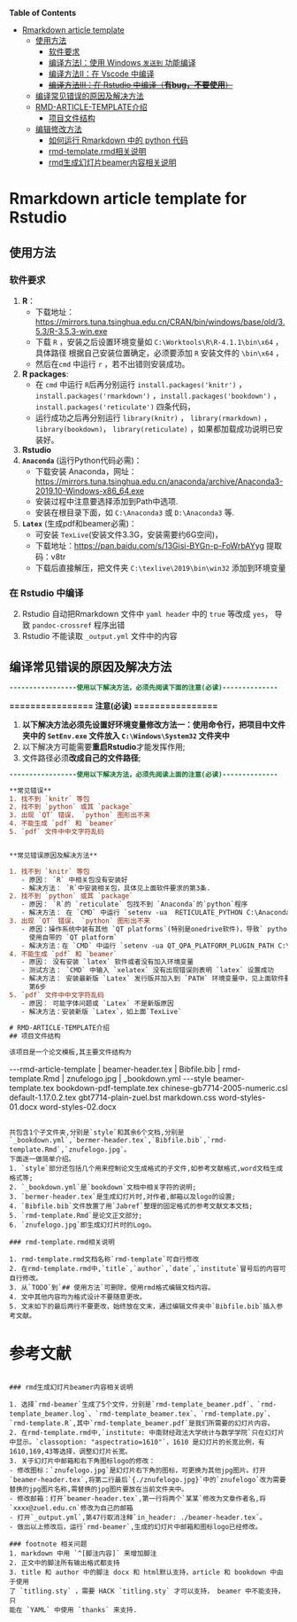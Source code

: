 <!-- markdown-toc start - Don't edit this section. Run M-x markdown-toc-refresh-toc -->
**Table of Contents**

- [Rmarkdown article template](#rmarkdown-article-template)
    - [使用方法](#使用方法)
        - [软件要求](#软件要求)
        - [编译方法I：使用 Windows `发送到` 功能编译](#编译方法i：使用-windows-发送到-功能编译)
        - [编译方法II：在 Vscode 中编译](#编译方法ii：在-vscode-中编译)
        - [~~编译方法III：在 Rstudio 中编译（**有bug，不要使用**）~~](#编译方法iii：在-rstudio-中编译有bug不要使用)
    - [编译常见错误的原因及解决方法](#编译常见错误的原因及解决方法)
    - [RMD-ARTICLE-TEMPLATE介绍](#rmd-article-template介绍)
        - [项目文件结构](#项目文件结构)
    - [编辑修改方法](#编辑修改方法)
        - [如何运行 Rmarkdown 中的 python 代码](#如何运行-rmarkdown-中的-python-代码)
        - [rmd-template.rmd相关说明](#rmd-templatermd相关说明)
        - [rmd生成幻灯片beamer内容相关说明](#rmd生成幻灯片beamer内容相关说明)

<!-- markdown-toc end -->

# Rmarkdown article template for Rstudio

## 使用方法

### 软件要求

1. **R**：
   - 下载地址：
     https://mirrors.tuna.tsinghua.edu.cn/CRAN/bin/windows/base/old/3.5.3/R-3.5.3-win.exe
   - 下载 `R` ，安装之后设置环境变量如 `C:\Worktools\R\R-4.1.1\bin\x64` ，具体路径
	  根据自己安装位置确定，必须要添加 `R` 安装文件的 `\bin\x64` ，
   - 然后在`cmd` 中运行 `r` ，若不出错则安装成功。
2. **R packages**: 
   - 在 `cmd` 中运行 `R`后再分别运行 `install.packages('knitr')` ，
   `install.packages('rmarkdown')` ，`install.packages('bookdown')` ，
   `install.packages('reticulate')` 四条代码，
   - 运行成功之后再分别运行
   `library(knitr)` ， `library(rmarkdown)` ，`library(bookdown)`，
   `library(reticulate)` ，如果都加载成功说明已安装好。
3. **Rstudio**
4. **`Anaconda`** (运行Python代码必需)：
   - 下载安装 Anaconda，网址：
	  https://mirrors.tuna.tsinghua.edu.cn/anaconda/archive/Anaconda3-2019.10-Windows-x86_64.exe
   - 安装过程中注意要选择添加到Path中选项.
   - 安装在根目录下面，如 `C:\Anaconda3` 或 `D:\Anaconda3` 等.
5. **`Latex`** (生成pdf和beamer必需)： 
   - 可安装 `TexLive`(安装文件3.3G，安装需要约6G空间)，
   - 下载地址：https://pan.baidu.com/s/13Gisi-BYGn-p-FoWrbAYyg 提取码：v8tr
   - 下载后直接解压，把文件夹 `C:\texlive\2019\bin\win32` 添加到环境变量 


### 在 Rstudio 中编译

2. Rstudio 自动把Rmarkdown 文件中 `yaml header` 中的 `true` 等改成 `yes`， 导致 `pandoc-crossref` 程序出错
3. Rstudio 不能读取 `_output.yml` 文件中的内容
   
## 编译常见错误的原因及解决方法

```diff
-----------------使用以下解决方法，必须先阅读下面的注意(必读)--------------
```

**================ 注意(必读) ================** 

1. **以下解决方法必须先设置好环境变量修改方法一：使用命令行，把项目中文件夹中的
   `SetEnv.exe` 文件放入 `C:\Windows\System32` 文件夹中**
2. 以下解决方可能需要**重启Rstudio**才能发挥作用; 
3. 文件路径必须**改成自己的文件路径**; 

```diff
-----------------使用以下解决方法，必须先阅读上面的注意(必读)--------------

**常见错误**
1. 找不到 `knitr` 等包
2. 找不到 `python` 或其 `package`
3. 出现 `QT` 错误， `python` 图形出不来
4. 不能生成 `pdf` 和 `beamer`
5. `pdf` 文件中中文字符乱码


**常见错误原因及解决方法**

1. 找不到 `knitr` 等包
   - 原因： `R` 中相关包没有安装好
   - 解决方法： `R`中安装相关包，具体见上面软件要求的第3条.
2. 找不到 `python` 或其 `package`
   - 原因： `R`的 `reticulate` 包找不到 `Anaconda`的`python`程序
   - 解决方法： 在 `CMD` 中运行 `setenv -ua  RETICULATE_PYTHON C:\Anaconda3\python.exe`
3. 出现 `QT` 错误， `python` 图形出不来
   - 原因：操作系统中装有其他 `QT platforms`(特别是onedrive软件)，导致` python` 不能
     使用自带的 `QT platform`
   - 解决方法：在 `CMD` 中运行 `setenv -ua QT_QPA_PLATFORM_PLUGIN_PATH C:\Anaconda3\Library\plugins\platforms`
4. 不能生成 `pdf` 和 `beamer`
   - 原因： 没有安装 `latex` 软件或者没有加入环境变量
   - 测试方法： `CMD` 中输入 `xelatex` 没有出现错误则表明 `latex` 设置成功
   - 解决方法： 安装最新版 `Latex` 发行版并加入到 `PATH` 环境变量中，见上面软件要求
     第6步
5. `pdf` 文件中中文字符乱码
   - 原因： 可能字体问题或 `Latex` 不是新版原因
   - 解决方法：安装新版 `Latex`，如上面`TexLive`
	
# RMD-ARTICLE-TEMPLATE介绍
## 项目文件结构

该项目是一个论文模板,其主要文件结构为

```
\---rmd-article-template
    |   beamer-header.tex
    |   Bibfile.bib
    |   rmd-template.Rmd
    |   znufelogo.jpg
    |   _bookdown.yml
    \---style
            beamer-template.tex
            bookdown-pdf-template.tex
            chinese-gb7714-2005-numeric.csl
            default-1.17.0.2.tex
            gbt7714-plain-zuel.bst
            markdown.css
            word-styles-01.docx
            word-styles-02.docx
```

共包含1个子文件夹,分别是`style`和其余6个文档,分别是
`_bookdown.yml`,`bermer-header.tex`,`Bibfile.bib`,`rmd-template.Rmd`,`znufelogo.jpg`。
下面逐一做简单介绍。
1. `style`部分还包括几个用来控制论文生成格式的子文件,如参考文献格式,word文档生成格式等;
2. `_bookdown.yml`是`bookdown`文档中相关字符的说明;
3. `bermer-header.tex`是生成幻灯片时,对作者,邮箱以及logo的设置;
4. `Bibfile.bib`文件放置了用`Jabref`整理的固定格式的参考文献文本文档;
5. `rmd-template.Rmd`是论文正文部分;
6. `znufelogo.jpg`即生成幻灯片时的Logo。

### rmd-template.rmd相关说明

1. rmd-template.rmd文档名称`rmd-template`可自行修改
2. 在rmd-template.rmd中,`title`,`author`,`date`,`institute`冒号后的内容可自行修改。
3. 从`TODO`到`## 使用方法`可删除，使用rmd格式编辑文档内容。
4. 文中其他内容均为格式设计不要随意更改。
5. 文末如下的最后两行不要更改，始终放在文末，通过编辑文件夹中`Bibfile.bib`插入参考文献。
   ```
   # 参考文献
   [//]: # (\bibliography{Bibfile})
   ```

### rmd生成幻灯片beamer内容相关说明

1. 选择`rmd-beamer`生成了5个文件，分别是`rmd-template_beamer.pdf`、`rmd-template_beamer.log`、`rmd-template_beamer.tex`、`rmd-template.py`、`rmd-template.R`,其中`rmd-template_beamer.pdf`是我们所需要的幻灯片内容。
2. 在rmd-template.rmd中,`institute: 中南财经政法大学统计与数学学院`只在幻灯片中显示。`classoption: "aspectratio=1610"`，1610 是幻灯片的长宽比例，有1610,169,43等选择，调整幻灯片长宽。
3. 关于幻灯片中邮箱和右下角图标logo的修改：
   - 修改图标：`znufelogo.jpg`是幻灯片右下角的图标，可更换为其他jpg图片。打开`beamer-header.tex`,将第二行最后`{./znufelogo.jpg}`中的`znufelogo`改为需要替换的jpg图片名称,需替换的jpg图片要放在当前文件夹中。
   - 修改邮箱：打开`beamer-header.tex`,第一行将两个`某某`修改为文章作者名,将`xxxx@zuel.edu.cn`修改为自己的邮箱
   - 打开`_output.yml`,第47行取消注释`in_header: ./beamer-header.tex`。
   - 做出以上修改后，运行`rmd-beamer`,生成的幻灯片中邮箱和图标logo已经修改。
   
### footnote 相关问题
1. markdown 中用 `^[脚注内容]` 来增加脚注
2. 正文中的脚注所有输出格式都支持
3. title 和 author 中的脚注 docx 和 html默认支持，article 和 bookdown 中由于使用
   了 `titling.sty` ，需要 HACK `titling.sty` 才可以支持， beamer 中不能支持，只
   能在 `YAML` 中使用 `thanks` 来支持.

